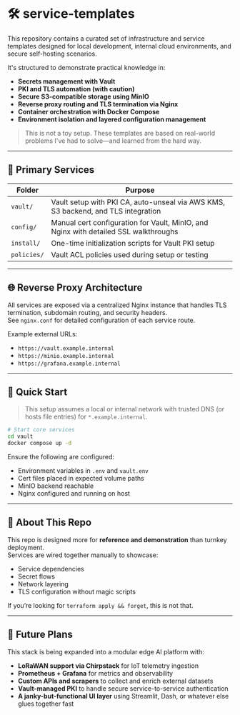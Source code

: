 # 🛠️ service-templates

This repository contains a curated set of infrastructure and service templates designed for local development, internal
cloud environments, and secure self-hosting scenarios.

It's structured to demonstrate practical knowledge in:

- **Secrets management with Vault**
- **PKI and TLS automation (with caution)**
- **Secure S3-compatible storage using MinIO**
- **Reverse proxy routing and TLS termination via Nginx**
- **Container orchestration with Docker Compose**
- **Environment isolation and layered configuration management**

> This is not a toy setup. These templates are based on real-world problems I've had to solve—and learned from the hard
way.

---

## 🔐 Primary Services

| Folder        | Purpose                                 |
|---------------|-----------------------------------------|
| `vault/`      | Vault setup with PKI CA, auto-unseal via AWS KMS, S3 backend, and TLS integration |
| `config/`     | Manual cert configuration for Vault, MinIO, and Nginx with detailed SSL walkthroughs |
| `install/`    | One-time initialization scripts for Vault PKI setup |
| `policies/`   | Vault ACL policies used during setup or testing |

---

## 🌐 Reverse Proxy Architecture

All services are exposed via a centralized Nginx instance that handles TLS termination, subdomain routing, and security
headers.  
See `nginx.conf` for detailed configuration of each service route.

Example external URLs:

- `https://vault.example.internal`
- `https://minio.example.internal`
- `https://grafana.example.internal`

---

## 🚀 Quick Start

> This setup assumes a local or internal network with trusted DNS (or hosts file entries) for `*.example.internal`.

```bash
# Start core services
cd vault
docker compose up -d
```

Ensure the following are configured:

- Environment variables in `.env` and `vault.env`
- Cert files placed in expected volume paths
- MinIO backend reachable
- Nginx configured and running on host

---

## 📄 About This Repo

This repo is designed more for **reference and demonstration** than turnkey deployment.  
Services are wired together manually to showcase:

- Service dependencies
- Secret flows
- Network layering
- TLS configuration without magic scripts

If you’re looking for `terraform apply && forget`, this is not that.

---

## 🧱 Future Plans

This stack is being expanded into a modular edge AI platform with:

- **LoRaWAN support via Chirpstack** for IoT telemetry ingestion
- **Prometheus + Grafana** for metrics and observability
- **Custom APIs and scrapers** to collect and enrich external datasets
- **Vault-managed PKI** to handle secure service-to-service authentication
- **A janky-but-functional UI layer** using Streamlit, Dash, or whatever else glues together fast
